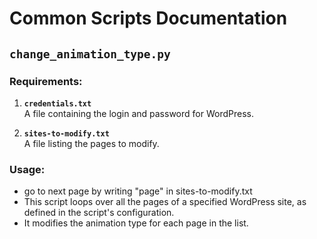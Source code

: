 # Common Scripts Documentation

## **`change_animation_type.py`**

### **Requirements:**
1. **`credentials.txt`**  
   A file containing the login and password for WordPress.
   
2. **`sites-to-modify.txt`**  
   A file listing the pages to modify.

### **Usage:**
- go to next page by writing "page" in sites-to-modify.txt
- This script loops over all the pages of a specified WordPress site, as defined in the script's configuration. 
- It modifies the animation type for each page in the list.

